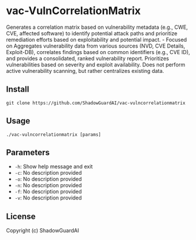 # vac-VulnCorrelationMatrix
Generates a correlation matrix based on vulnerability metadata (e.g., CWE, CVE, affected software) to identify potential attack paths and prioritize remediation efforts based on exploitability and potential impact. - Focused on Aggregates vulnerability data from various sources (NVD, CVE Details, Exploit-DB), correlates findings based on common identifiers (e.g., CVE ID), and provides a consolidated, ranked vulnerability report.  Prioritizes vulnerabilities based on severity and exploit availability. Does not perform active vulnerability scanning, but rather centralizes existing data.

## Install
`git clone https://github.com/ShadowGuardAI/vac-vulncorrelationmatrix`

## Usage
`./vac-vulncorrelationmatrix [params]`

## Parameters
- `-h`: Show help message and exit
- `-c`: No description provided
- `-o`: No description provided
- `-n`: No description provided
- `-f`: No description provided
- `-v`: No description provided

## License
Copyright (c) ShadowGuardAI
